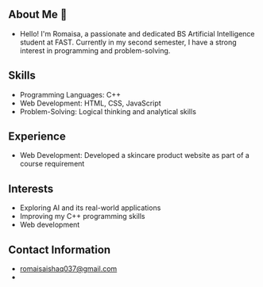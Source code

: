 ## About Me 👋
- Hello! I'm Romaisa, a passionate and dedicated BS Artificial Intelligence student at FAST. Currently in my second semester, I have a strong interest in programming and problem-solving.

## Skills
- Programming Languages: C++
- Web Development: HTML, CSS, JavaScript
- Problem-Solving: Logical thinking and analytical skills

## Experience
- Web Development: Developed a skincare product website as part of a course requirement

## Interests
- Exploring AI and its real-world applications
- Improving my C++ programming skills
- Web development

## Contact Information
- romaisaishaq037@gmail.com
- 

